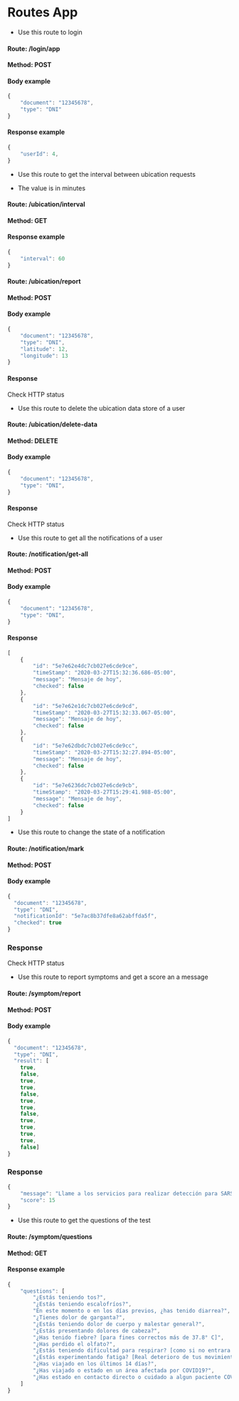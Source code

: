 #  Routes App

* Use this route to login

#### Route: /login/app
#### Method: POST
#### Body example
```js
{
	"document": "12345678",
	"type": "DNI"
}
```
#### Response example
```js
{
    "userId": 4,
}
```

* Use this route to get the interval between ubication requests
- The value is in minutes

#### Route: /ubication/interval
#### Method: GET
#### Response example
```js
{
    "interval": 60
}
```

#### Route: /ubication/report
#### Method: POST
#### Body example
```js
{
	"document": "12345678",
	"type": "DNI",
	"latitude": 12,
	"longitude": 13
}
```
#### Response

Check HTTP status

* Use this route to delete the ubication data store of a user

#### Route: /ubication/delete-data
#### Method: DELETE
#### Body example
```js
{
	"document": "12345678",
	"type": "DNI",
}
```
#### Response

Check HTTP status


* Use this route to get all the notifications of a user

#### Route: /notification/get-all
#### Method: POST
#### Body example
```js
{
	"document": "12345678",
	"type": "DNI",
}
```
#### Response
```js
[
    {
        "id": "5e7e62e4dc7cb027e6cde9ce",
        "timeStamp": "2020-03-27T15:32:36.686-05:00",
        "message": "Mensaje de hoy",
        "checked": false
    },
    {
        "id": "5e7e62e1dc7cb027e6cde9cd",
        "timeStamp": "2020-03-27T15:32:33.067-05:00",
        "message": "Mensaje de hoy",
        "checked": false
    },
    {
        "id": "5e7e62dbdc7cb027e6cde9cc",
        "timeStamp": "2020-03-27T15:32:27.894-05:00",
        "message": "Mensaje de hoy",
        "checked": false
    },
    {
        "id": "5e7e6236dc7cb027e6cde9cb",
        "timeStamp": "2020-03-27T15:29:41.988-05:00",
        "message": "Mensaje de hoy",
        "checked": false
    }
]
```

* Use this route to change the state of a notification

#### Route: /notification/mark
#### Method: POST
#### Body example
```js
{
  "document": "12345678",
  "type": "DNI",
  "notificationId": "5e7ac8b37dfe8a62abffda5f",
  "checked": true
}
```
### Response
Check HTTP status

* Use this route to report symptoms and get a score an a message

#### Route: /symptom/report
#### Method: POST
#### Body example
```js
{
  "document": "12345678",
  "type": "DNI",
  "result": [
    true,
    false,
    true,
    true,
    false,
    true,
    true,
    false,
    true,
    true,
    true,
    true,
    false]
}
```
### Response
```js
{
    "message": "Llame a los servicios para realizar detección para SARS-COV2 (COVID 19)",
    "score": 15
}
```

* Use this route to get the questions of the test

#### Route: /symptom/questions
#### Method: GET
#### Response example
```js
{
    "questions": [
        "¿Estás teniendo tos?",
        "¿Estás teniendo escalofríos?",
        "En este momento o en los días previos, ¿has tenido diarrea?",
        "¿Tienes dolor de garganta?",
        "¿Estás teniendo dolor de cuerpo y malestar general?",
        "¿Estás presentando dolores de cabeza?",
        "¿Has tenido fiebre? [para fines correctos más de 37.8° C]",
        "¿Has perdido el olfato?",
        "¿Estás teniendo dificultad para respirar? [como si no entrara el aire al pecho]",
        "¿Estás experimentando fatiga? [Real deterioro de tus movimientos y ganas de hacer algo]",
        "¿Has viajado en los últimos 14 días?",
        "¿Has viajado o estado en un área afectada por COVID19?",
        "¿Has estado en contacto directo o cuidado a algun paciente COVID19 positivo?"
    ]
}
```


